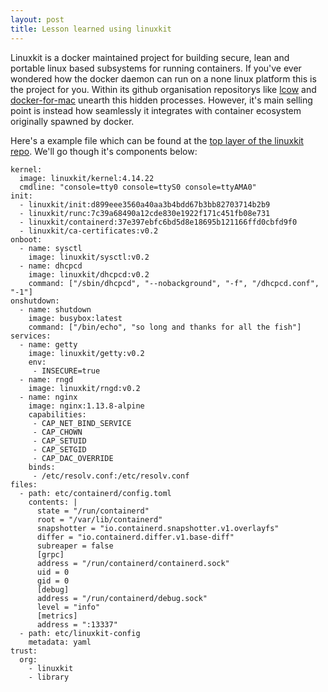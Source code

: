 ```yaml
---
layout: post
title: Lesson learned using linuxkit
---
```


Linuxkit is a docker maintained project for building secure, lean and portable linux based subsystems for running containers. If you've ever wondered how the docker daemon can run on a none linux platform this is the project for you. Within its github organisation repositorys like [lcow](#lcow-project) and [docker-for-mac](#docker-for-mac-readme) unearth this hidden processes. However, it's main selling point is instead how seamlessly it integrates with container ecosystem originally spawned by docker.

Here's a example file which can be found at the [top layer of the linuxkit repo](#example-linuxkit-yaml). We'll go though it's components below:

```
kernel:
  image: linuxkit/kernel:4.14.22
  cmdline: "console=tty0 console=ttyS0 console=ttyAMA0"
init:
  - linuxkit/init:d899eee3560a40aa3b4bdd67b3bb82703714b2b9
  - linuxkit/runc:7c39a68490a12cde830e1922f171c451fb08e731
  - linuxkit/containerd:37e397ebfc6bd5d8e18695b121166ffd0cbfd9f0
  - linuxkit/ca-certificates:v0.2
onboot:
  - name: sysctl
    image: linuxkit/sysctl:v0.2
  - name: dhcpcd
    image: linuxkit/dhcpcd:v0.2
    command: ["/sbin/dhcpcd", "--nobackground", "-f", "/dhcpcd.conf", "-1"]
onshutdown:
  - name: shutdown
    image: busybox:latest
    command: ["/bin/echo", "so long and thanks for all the fish"]
services:
  - name: getty
    image: linuxkit/getty:v0.2
    env:
     - INSECURE=true
  - name: rngd
    image: linuxkit/rngd:v0.2
  - name: nginx
    image: nginx:1.13.8-alpine
    capabilities:
     - CAP_NET_BIND_SERVICE
     - CAP_CHOWN
     - CAP_SETUID
     - CAP_SETGID
     - CAP_DAC_OVERRIDE
    binds:
     - /etc/resolv.conf:/etc/resolv.conf
files:
  - path: etc/containerd/config.toml
    contents: |
      state = "/run/containerd"
      root = "/var/lib/containerd"
      snapshotter = "io.containerd.snapshotter.v1.overlayfs"
      differ = "io.containerd.differ.v1.base-diff"
      subreaper = false
      [grpc]
      address = "/run/containerd/containerd.sock"
      uid = 0
      gid = 0
      [debug]
      address = "/run/containerd/debug.sock"
      level = "info"
      [metrics]
      address = ":13337"
  - path: etc/linuxkit-config
    metadata: yaml
trust:
  org:
    - linuxkit
    - library
```

[lcow-project]:https://github.com/linuxkit/lcow
[docker-for-mac-readme]:https://github.com/linuxkit/linuxkit/blob/8999d8aadaaf6d59ee91f72ae58f9c2e11c31cc8/examples/docker-for-mac.md
[example-linuxkit-yaml]:https://github.com/linuxkit/linuxkit/blob/8999d8aadaaf6d59ee91f72ae58f9c2e11c31cc8/linuxkit.yml
